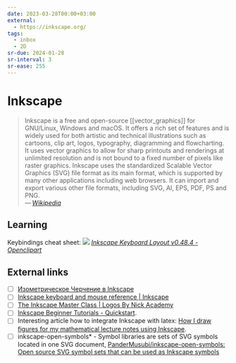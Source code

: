 ```yaml
---
date: 2023-03-28T00:00+03:00
external:
  - https://inkscape.org/
tags:
  - inbox
  - 2D
sr-due: 2024-01-28
sr-interval: 3
sr-ease: 255
---
```


# Inkscape

> Inkscape is a free and open-source [[vector_graphics]] for GNU/Linux, Windows
> and macOS. It offers a rich set of features and is widely used for both
> artistic and technical illustrations such as cartoons, clip art, logos,
> typography, diagramming and flowcharting. It uses vector graphics to allow for
> sharp printouts and renderings at unlimited resolution and is not bound to a
> fixed number of pixels like raster graphics. Inkscape uses the standardized
> Scalable Vector Graphics (SVG) file format as its main format, which is
> supported by many other applications including web browsers. It can import and
> export various other file formats, including SVG, AI, EPS, PDF, PS and PNG.\
> — <cite>[Wikipedia](https://en.wikipedia.org/wiki/Inkscape)</cite>

## Learning

Keybindings cheat sheet:
![](img/Inkscape_keyboard_layout_cheat_sheet.svg)
_[Inkscape Keyboard Layout v0.48.4 - Openclipart](https://openclipart.org/detail/188861/inkscape-keyboard-layout-v0484)_

## External links

- [ ] [Изометрическое Черчение в Inkscape](https://habr.com/en/articles/722566/)
- [ ] [Inkscape keyboard and mouse reference | Inkscape](https://inkscape.org/doc/keys.html)
- [ ] [The Inkscape Master Class | Logos By Nick Academy](https://logosbynick.teachable.com/courses/enrolled/485218)
- [ ] [Inkscape Beginner Tutorials - Quickstart](https://inkscape.org/gallery/=tutorial/inkscape-beginner-tutorials/).
- [ ] Interesting article how to integrate Inkscape with latex:
  [How I draw figures for my mathematical lecture notes using Inkscape](https://castel.dev/post/lecture-notes-2/).
- [ ] inkscape-open-symbols\* - Symbol libraries are sets of SVG symbols located in
  one SVG document, [PanderMusubi/inkscape-open-symbols: Open source SVG symbol sets that can be used as Inkscape symbols](https://github.com/PanderMusubi/inkscape-open-symbols)
